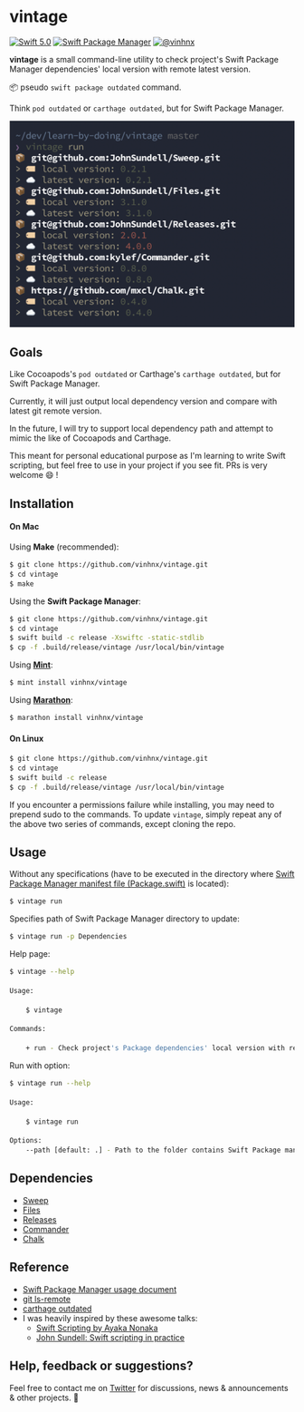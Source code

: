# vintage

[![Swift 5.0](https://img.shields.io/badge/swift-5.0-orange.svg)](#)
[![Swift Package Manager](https://img.shields.io/badge/spm-compatible-brightgreen.svg?style=flat)](https://swift.org/package-manager)
[![@vinhnx](https://img.shields.io/badge/contact-%40vinhnx-blue.svg)](https://twitter.com/vinhnx)

**vintage** is a small command-line utility to check project's Swift Package Manager dependencies' local version with remote latest version. 

📦 pseudo `swift package outdated` command. 

Think `pod outdated` or `carthage outdated`, but for Swift Package Manager. 

![screenshot](screenshots/run_demo.png)

## Goals

Like Cocoapods's `pod outdated` or Carthage's `carthage outdated`, but for Swift Package Manager.

Currently, it will just output local dependency version and compare with latest git remote version. 

In the future, I will try to support local dependency path and attempt to mimic the like of Cocoapods and Carthage.

This meant for personal educational purpose as I'm learning to write Swift scripting, but feel free to use in your project if you see fit. PRs is very welcome 😄 !

## Installation

#### On Mac

Using **Make** (recommended):

```bash
$ git clone https://github.com/vinhnx/vintage.git
$ cd vintage
$ make
```

Using the **Swift Package Manager**:

```bash
$ git clone https://github.com/vinhnx/vintage.git
$ cd vintage
$ swift build -c release -Xswiftc -static-stdlib
$ cp -f .build/release/vintage /usr/local/bin/vintage
 ```
 
Using **[Mint](https://github.com/yonaskolb/mint)**:

```bash
$ mint install vinhnx/vintage
```

Using **[Marathon](https://github.com/JohnSundell/Marathon)**:

```bash
$ marathon install vinhnx/vintage
```

#### On Linux

```bash
$ git clone https://github.com/vinhnx/vintage.git
$ cd vintage
$ swift build -c release
$ cp -f .build/release/vintage /usr/local/bin/vintage
```

If you encounter a permissions failure while installing, you may need to prepend sudo to the commands. To update `vintage`, simply repeat any of the above two series of commands, except cloning the repo.

## Usage

Without any specifications (have to be executed in the directory where [Swift Package Manager manifest file (Package.swift)](https://github.com/apple/swift-package-manager/blob/master/Documentation/Usage.md) is located):

```bash
$ vintage run
```

Specifies path of Swift Package Manager directory to update:

```bash
$ vintage run -p Dependencies
```

Help page:

```bash
$ vintage --help

Usage:

    $ vintage

Commands:

    + run - Check project's Package dependencies' local version with remote latest version.
```

Run with option:

```bash
$ vintage run --help

Usage:

    $ vintage run

Options:
    --path [default: .] - Path to the folder contains Swift Package manifest file (Package.swift).
```

## Dependencies

+ [Sweep](https://github.com/JohnSundell/Sweep)
+ [Files](https://github.com/JohnSundell/Files)
+ [Releases](https://github.com/JohnSundell/Releases)
+ [Commander](https://github.com/kylef/Commander)
+ [Chalk](https://github.com/mxcl/Chalk)

## Reference

+ [Swift Package Manager usage document](https://github.com/apple/swift-package-manager/blob/master/Documentation/Usage.md#create-a-package)
+ [git ls-remote](https://git-scm.com/docs/git-ls-remote.html)
+ [carthage outdated](https://github.com/Carthage/Carthage/blob/master/Source/carthage/Outdated.swift)
+ I was heavily inspired by these awesome talks:
  + [Swift Scripting by Ayaka Nonaka](https://academy.realm.io/posts/swift-scripting/)
  + [John Sundell: Swift scripting in practice](https://www.youtube.com/watch?v=PFdh5G3BJqM)

## Help, feedback or suggestions?

Feel free to contact me on [Twitter](https://twitter.com/vinhnx) for discussions, news & announcements & other projects. :rocket:
